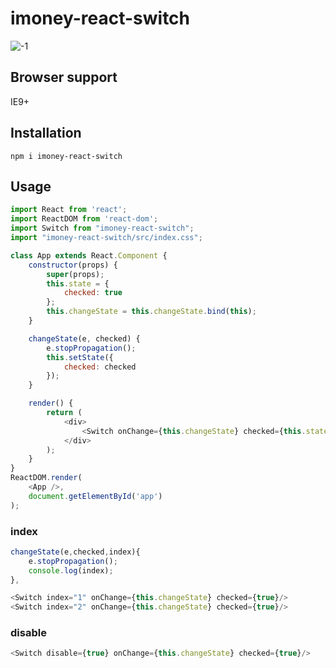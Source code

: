 # imoney-react-switch
![-1](https://cloud.githubusercontent.com/assets/1193966/25661681/26387524-3044-11e7-96db-dcab1fd9e061.png)

## Browser support

IE9+
## Installation

    npm i imoney-react-switch

## Usage

```js
import React from 'react';
import ReactDOM from 'react-dom';
import Switch from "imoney-react-switch";
import "imoney-react-switch/src/index.css";
```

```js
class App extends React.Component {
    constructor(props) {
        super(props);
        this.state = {
            checked: true
        };
        this.changeState = this.changeState.bind(this);
    }

    changeState(e, checked) {
        e.stopPropagation();
        this.setState({
            checked: checked
        });
    }

    render() {
        return (
            <div>
                <Switch onChange={this.changeState} checked={this.state.checked}/>
            </div>
        );
    }
}
ReactDOM.render(
    <App />,
    document.getElementById('app')
);
```
### index
```js
changeState(e,checked,index){
    e.stopPropagation();
    console.log(index);
},
```
```js
<Switch index="1" onChange={this.changeState} checked={true}/>
<Switch index="2" onChange={this.changeState} checked={true}/>
```
### disable
```js
<Switch disable={true} onChange={this.changeState} checked={true}/>
```

